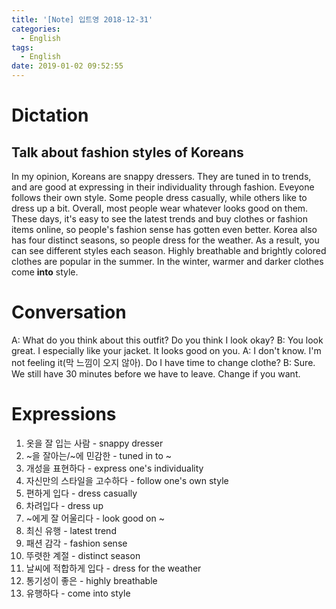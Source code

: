 ```yaml
---
title: '[Note] 입트영 2018-12-31'
categories:
  - English
tags:
  - English
date: 2019-01-02 09:52:55
---
```


# Dictation

## Talk about fashion styles of Koreans

In my opinion, Koreans are snappy dressers. They are tuned in to trends, and are good at expressing in their individuality through fashion. Eveyone follows their own style. Some people dress casually, while others like to dress up a bit. Overall, most people wear whatever looks good on them. These days, it's easy to see the latest trends and buy clothes or fashion items online, so people's fashion sense has gotten even better. Korea also has four distinct seasons, so people dress for the weather. As a result, you can see different styles each season. Highly breathable and brightly colored clothes are popular in the summer. In the winter, warmer and darker clothes come **into** style.

# Conversation

A: What do you think about this outfit? Do you think I look okay?
B: You look great. I especially like your jacket. It looks good on you.
A: I don't know. I'm not feeling it(막 느낌이 오지 않아). Do I have time to change clothe?
B: Sure. We still have 30 minutes before we have to leave. Change if you want.


# Expressions

1. 옷을 잘 입는 사람 - snappy dresser
2. ~을 잘아는/~에 민감한 - tuned in to ~
3. 개성을 표현하다 - express one's individuality
4. 자신만의 스타일을 고수하다 - follow one's own style
5. 편하게 입다 - dress casually
6. 차려입다 - dress up
7. ~에게 잘 어울리다 - look good on ~
8. 최신 유행 - latest trend
9. 패션 감각 - fashion sense
10. 뚜렷한 계절 - distinct season
11. 날씨에 적합하게 입다 - dress for the weather
12. 통기성이 좋은 - highly breathable
13. 유행하다 - come into style
